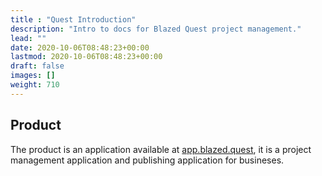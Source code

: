 ```yaml
---
title : "Quest Introduction"
description: "Intro to docs for Blazed Quest project management."
lead: ""
date: 2020-10-06T08:48:23+00:00
lastmod: 2020-10-06T08:48:23+00:00
draft: false
images: []
weight: 710
---
```


## Product
The product is an application available at [app.blazed.quest](https://app.blazed.quest/), it is a project management application and publishing application for busineses.

